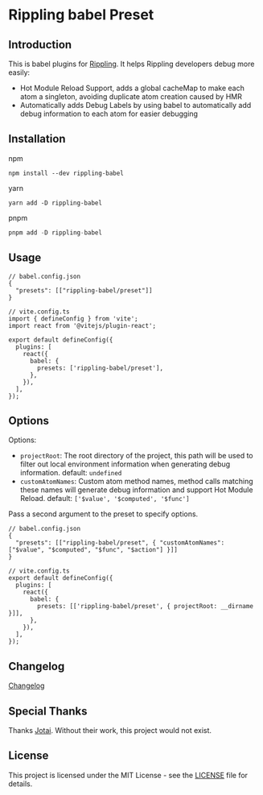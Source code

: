 # Rippling babel Preset

## Introduction

This is babel plugins for [Rippling](https://github.com/e7h4n/rippling). It helps Rippling developers debug more easily:

- Hot Module Reload Support, adds a global cacheMap to make each atom a singleton, avoiding duplicate atom creation caused by HMR
- Automatically adds Debug Labels by using babel to automatically add debug information to each atom for easier debugging

## Installation

npm

```
npm install --dev rippling-babel
```

yarn

```
yarn add -D rippling-babel
```

pnpm

```typescript
pnpm add -D rippling-babel
```

## Usage

```
// babel.config.json
{
  "presets": [["rippling-babel/preset"]]
}

// vite.config.ts
import { defineConfig } from 'vite';
import react from '@vitejs/plugin-react';

export default defineConfig({
  plugins: [
    react({
      babel: {
        presets: ['rippling-babel/preset'],
      },
    }),
  ],
});
```

## Options

Options:

- `projectRoot`: The root directory of the project, this path will be used to filter out local environment information when generating debug information. default: `undefined`
- `customAtomNames`: Custom atom method names, method calls matching these names will generate debug information and support Hot Module Reload. default: `['$value', '$computed', '$func']`

Pass a second argument to the preset to specify options.

```
// babel.config.json
{
  "presets": [["rippling-babel/preset", { "customAtomNames": ["$value", "$computed", "$func", "$action"] }]]
}

// vite.config.ts
export default defineConfig({
  plugins: [
    react({
      babel: {
        presets: [['rippling-babel/preset', { projectRoot: __dirname }]],
      },
    }),
  ],
});
```

## Changelog

[Changelog](CHANGELOG.md)

## Special Thanks

Thanks [Jotai](https://github.com/pmndrs/jotai). Without their work, this project would not exist.

## License

This project is licensed under the MIT License - see the [LICENSE](../../LICENSE) file for details.
